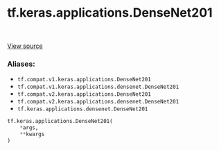 <div itemscope itemtype="http://developers.google.com/ReferenceObject">
<meta itemprop="name" content="tf.keras.applications.DenseNet201" />
<meta itemprop="path" content="Stable" />
</div>

# tf.keras.applications.DenseNet201

<!-- Insert buttons -->

<table class="tfo-notebook-buttons tfo-api" align="left">
</table>

<a target="_blank" href="/code/stable/tensorflow/python/keras/applications/__init__.py">View source</a>



<!-- Start diff -->


### Aliases:

* `tf.compat.v1.keras.applications.DenseNet201`
* `tf.compat.v1.keras.applications.densenet.DenseNet201`
* `tf.compat.v2.keras.applications.DenseNet201`
* `tf.compat.v2.keras.applications.densenet.DenseNet201`
* `tf.keras.applications.densenet.DenseNet201`


``` python
tf.keras.applications.DenseNet201(
    *args,
    **kwargs
)
```



<!-- Placeholder for "Used in" -->
